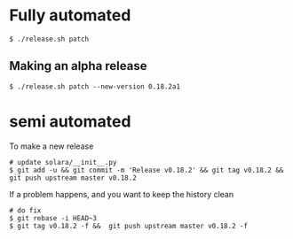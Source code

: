 
# Fully automated

    $ ./release.sh patch


## Making an alpha release


    $ ./release.sh patch --new-version 0.18.2a1


# semi automated
To make a new release
```
# update solara/__init__.py
$ git add -u && git commit -m 'Release v0.18.2' && git tag v0.18.2 && git push upstream master v0.18.2
```


If a problem happens, and you want to keep the history clean
```
# do fix
$ git rebase -i HEAD~3
$ git tag v0.18.2 -f &&  git push upstream master v0.18.2 -f
```
